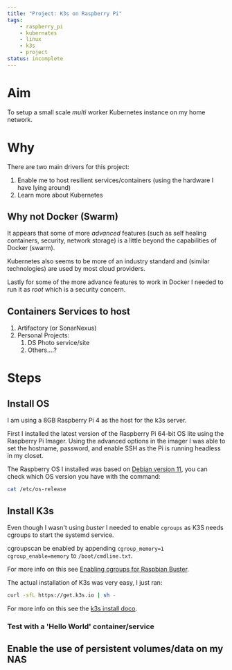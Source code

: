 ```yaml
---
title: "Project: K3s on Raspberry Pi"
tags:
    - raspberry_pi
    - kubernates
    - linux
    - k3s
    - project
status: incomplete
---
```


# Aim

To setup a small scale *multi* worker Kubernetes instance on my home network.
<!--more-->

# Why

There are two main drivers for this project:

1. Enable me to host resilient services/containers (using the hardware I have lying around)
2. Learn more about Kubernetes

## Why not Docker (Swarm)

It appears that some of more *advanced* features (such as self healing containers, security, network storage) is a little beyond the capabilities of Docker (swarm).

Kubernetes also seems to be more of an industry standard and (similar technologies) are used by most cloud providers.

Lastly for some of the more advance features to work in Docker I needed to run it as *root* which is a security concern.

## Containers Services to host

1. Artifactory (or SonarNexus)
2. Personal Projects:
   1. DS Photo service/site
   2. Others....?

# Steps

## Install OS

I am using a 8GB Raspberry Pi 4 as the host for the k3s server.

First I installed the latest version of the Raspberry Pi 64-bit OS lite using the Raspberry Pi Imager.
Using the advanced options in the imager I was able to set the hostname, password, and enable SSH as the Pi is running headless in my closet.

The Raspberry OS I installed was based on [Debian version 11](https://en.wikipedia.org/wiki/Raspberry_Pi_OS#Versions), you can check which OS version you have with the command:

``` sh
cat /etc/os-release
```

## Install K3s

Even though I wasn't using *buster* I needed to enable `cgroups` as K3S needs cgroups to start the systemd service.

cgroupscan be enabled by appending `cgroup_memory=1 cgroup_enable=memory` to `/boot/cmdline.txt`.

For more info on this see [Enabling cgroups for Raspbian Buster](https://rancher.com/docs/k3s/latest/en/advanced/#enabling-legacy-iptables-on-raspbian-buster).

The actual installation of K3s was very easy, I just ran:

``` sh
curl -sfL https://get.k3s.io | sh -
```

For more info on this see the [k3s install doco](https://rancher.com/docs/k3s/latest/en/installation/install-options/#options-for-installation-with-script).

### Test with a 'Hello World' container/service

## Enable the use of persistent volumes/data on my NAS
